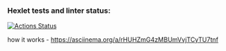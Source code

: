 ### Hexlet tests and linter status:
[![Actions Status](https://github.com/barcelona2004/python-project-50/workflows/hexlet-check/badge.svg)](https://github.com/barcelona2004/python-project-50/actions)

how it works - https://asciinema.org/a/rHUHZmG4zMBUmVvjTCyTU7tnf
